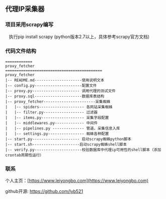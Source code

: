 ## 代理IP采集器

### 项目采用scrapy编写
    执行pip install scrapy (python版本2.7以上，具体参考scrapy官方文档)

### 代码文件结构
    ============
    proxy_fetcher
    ===========================================
    proxy_fetcher
    |-- README.md---------------------使用说明文本
    |-- config.py---------------------配置文件
    |-- proxy.py--------------------- 调用代理的测试文件
    |-- proxy.sql---------------------数据库表结构
    |-- proxy_fetcher-----------------------采集蜘蛛
    |   |-- spiders-------------------- 各网站采集蜘蛛
    |   |-- filter.py------------------ 过滤器
    |   |-- items.py------------------- 采集字段配置
    |   |-- middlewares.py------------- 中间件
    |   |-- pipelines.py -------------- 管道，采集信息入库
    |   |-- settings.py---------------- 蜘蛛各种配置
    |-- start.py--------------------- 启动scrapy蜘蛛python脚本
    |-- start.sh---------------------启动scrapy蜘蛛shell脚本
    |-- verify.py---------------------校验数据库中代理ip可用性的shell脚本（添加crontab周期性运行）

### 联系

   个人主页：[https://www.leiyongbo.com](https://www.leiyongbo.com)

   github开源: https://github.com/lyb521
    
